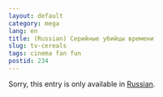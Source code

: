 ```yaml
---
layout: default
category: mega
lang: en
title: (Russian) Серийные убийцы времени
slug: tv-cereals
tags: cinema fan fun 
postid: 234
---
```

<p>Sorry, this entry is only available in <a href="http://mega.genn.org/export/getposts.php">Russian</a>.</p>